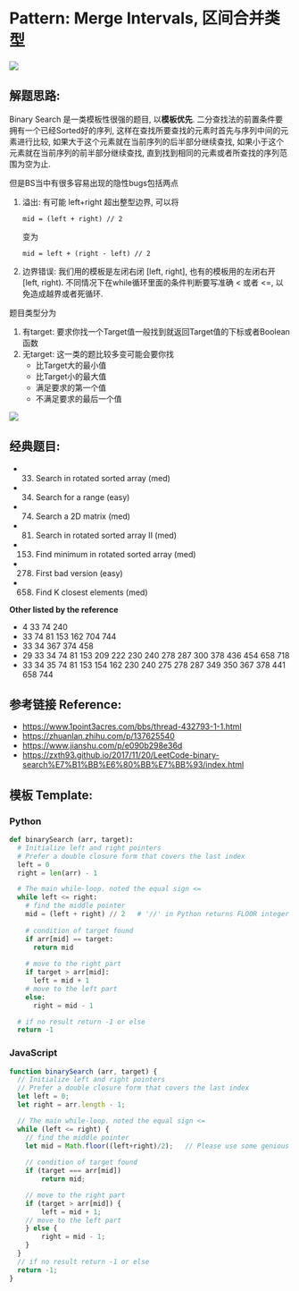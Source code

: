 # Pattern: Merge Intervals, 区间合并类型

<img src="https://pic4.zhimg.com/80/v2-29f25eef886240f3ed3767039fb8f1db_720w.jpg?source=1940ef5c" />

## **解题思路:**

Binary Search 是一类模板性很强的题目, 以**模板优先**. 二分查找法的前置条件要拥有一个已经Sorted好的序列, 这样在查找所要查找的元素时首先与序列中间的元素进行比较, 如果大于这个元素就在当前序列的后半部分继续查找, 如果小于这个元素就在当前序列的前半部分继续查找, 直到找到相同的元素或者所查找的序列范围为空为止.

但是BS当中有很多容易出现的隐性bugs包括两点
1. 溢出: 有可能 left+right 超出整型边界, 可以将
    ```
    mid = (left + right) // 2
    ```
    变为
    ```
    mid = left + (right - left) // 2
    ```
2. 边界错误: 我们用的模板是左闭右闭 [left, right], 也有的模板用的左闭右开 [left, right). 不同情况下在while循环里面的条件判断要写准确 < 或者 <=, 以免造成越界或者死循环.

题目类型分为
1. 有target: 要求你找一个Target值一般找到就返回Target值的下标或者Boolean函数
2. 无target: 这一类的题比较多变可能会要你找
   - 比Target大的最小值
   - 比Target小的最大值
   - 满足要求的第一个值
   - 不满足要求的最后一个值
<img src="https://raw.githubusercontent.com/yuzhoujr/leetcode/master/img/binary_search.png" />

## **经典题目:**

- 33. Search in rotated sorted array (med)
- 34. Search for a range (easy)
- 74. Search a 2D matrix (med)
- 81. Search in rotated sorted array II (med)
- 153. Find minimum in rotated sorted array (med)
- 278. First bad version (easy)
- 658. Find K closest elements (med)

**Other listed by the reference**

- 4 33 74 240
- 33 74 81 153 162 704 744
- 33 34 367 374 458
- 29 33 34 74 81 153 209 222 230 240 278 287 300 378 436 454 658 718
- 33 34 35 74 81 153 154 162 230 240 275 278 287 349 350 367 378 441 658 744

## **参考链接 Reference:**

- https://www.1point3acres.com/bbs/thread-432793-1-1.html
- https://zhuanlan.zhihu.com/p/137625540
- https://www.jianshu.com/p/e090b298e36d
- https://zxth93.github.io/2017/11/20/LeetCode-binary-search%E7%B1%BB%E6%80%BB%E7%BB%93/index.html 

## **模板 Template:**
### **Python**
```py
def binarySearch (arr, target):
  # Initialize left and right pointers
  # Prefer a double closure form that covers the last index 
  left = 0
  right = len(arr) - 1

  # The main while-loop. noted the equal sign <=
  while left <= right:
    # find the middle pointer
    mid = (left + right) // 2   # '//' in Python returns FLOOR integer after division
    
    # condition of target found
    if arr[mid] == target: 
      return mid
    
    # move to the right part
    if target > arr[mid]:
      left = mid + 1
    # move to the left part  
    else: 
      right = mid - 1

  # if no result return -1 or else
  return -1
```

### **JavaScript**
```js
function binarySearch (arr, target) {
  // Initialize left and right pointers
  // Prefer a double closure form that covers the last index 
  let left = 0;
  let right = arr.length - 1;

  // The main while-loop. noted the equal sign <=
  while (left <= right) {
    // find the middle pointer
    let mid = Math.floor((left+right)/2);   // Please use some genious way in JS 
    
    // condition of target found
    if (target === arr[mid])
        return mid;

    // move to the right part
    if (target > arr[mid]) {
        left = mid + 1;
    // move to the left part      
    } else {
        right = mid - 1;
    }        
  }
  // if no result return -1 or else
  return -1;
}
```